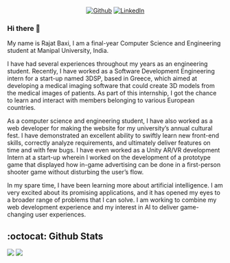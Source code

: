 <!--
**Rajatino16/Rajatino16** is a ✨ _special_ ✨ repository because its `README.md` (this file) appears on your GitHub profile.

Here are some ideas to get you started:

- 🔭 I’m currently working on ...
- 🌱 I’m currently learning ...
- 👯 I’m looking to collaborate on ...
- 🤔 I’m looking for help with ...
- 💬 Ask me about ...
- 📫 How to reach me: ...
- 😄 Pronouns: ...
- ⚡ Fun fact: ...
-->
<div >

 
<!-- ![Github](https://user-images.githubusercontent.com/51144829/133453643-c01a04d0-9402-47e1-8933-74a85e1b2d1d.jpg) -->

<p align="center">
 <a href="https://github.com/Rajatino16" target="_blank"><img alt="Github" src="https://img.shields.io/badge/GitHub-%2312100E.svg?&style=for-the-badge&logo=Github&logoColor=white" /></a> 
 <a href="https://www.linkedin.com/in/rajat-baxi-68041716a/" target="_blank"><img alt="LinkedIn" src="https://img.shields.io/badge/linkedin-%230077B5.svg?&style=for-the-badge&logo=linkedin&logoColor=white" /></a> 
</p>
 
</p>
<div>
  
  ### Hi there 👋
My name is Rajat Baxi, I am a final-year Computer Science and Engineering student at Manipal University, India. 
 
I have had several experiences throughout my years as an engineering student. Recently, I have worked as a Software Development Engineering intern for a start-up named 3DSP, based in Greece, which aimed at developing a medical imaging software that could create 3D models from the medical images of patients. As part of this internship, I got the chance to learn and interact with members belonging to various European countries.

As a computer science and engineering student, I have also worked as a web developer for making the website for my university’s annual cultural fest. I have demonstrated an excellent ability to swiftly learn new front-end skills, correctly analyze requirements, and ultimately deliver features on time and with few bugs. I have even worked as a Unity AR/VR development Intern at a start-up wherein I worked on the development of a prototype game that displayed how in-game advertising can be done in a first-person shooter game without disturbing the user’s flow. 

In my spare time, I have been learning more about artificial intelligence. I am very excited about its promising applications, and it has opened my eyes to a broader range of problems that I can solve. I am working to combine my web development experience and my interest in AI to deliver game-changing user experiences. 


## :octocat: Github Stats 
 
 
[![](https://github-readme-stats.vercel.app/api?username=Rajatino16&count_private=true)](https://github.com/Rajatino16/github-readme-stats)
[![](https://github-readme-stats.vercel.app/api/top-langs/?username=Rajatino16&hide=jupyter%20notebook,html,c&langs_count=6)](https://github.com/Rajatino16/github-readme-stats)
 
